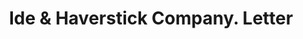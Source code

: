 ---
doi: 10.7916/D8X368M3
date_other: '1880'
date_other_textual: 1880-1889
form: correspondence
genre:
- Letters (correspondence)
name:
- Ide & Haverstick Company
object_in_context_url: https://biggert.cul.columbia.edu/items/view/ave_biggert_01412
subject_hierarchical_geographic:
- Philadelphia, Pennsylvania, United States
subject_name:
- Ide & Haverstick Company
title: Ide & Haverstick Company. Letter
sort_title: Ide & Haverstick Company. Letter
call_number: ave_biggert_01412
coordinates:
- 40.00944444444445,-75.13333333333334
pid: ave_biggert_01412
identifiers: ave_biggert_01412
thumbnail: https://derivativo-3.library.columbia.edu/iiif/2/ldpd:344677/full/!256,256/0/native.jpg
permalink: "/items/ave_biggert_01412/"
layout: iiif-image-page
---